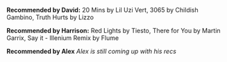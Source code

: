 **Recommended by David:**
20 Mins by Lil Uzi Vert,
3065 by Childish Gambino,
Truth Hurts by Lizzo

**Recommended by Harrison:**
Red Lights by Tiesto, 
There for You by Martin Garrix, 
Say it - Illenium Remix by Flume

**Recommended by Alex**
*Alex is still coming up with his recs*

